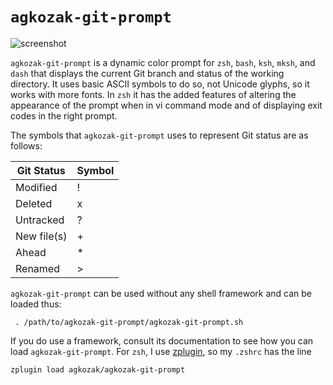 # `agkozak-git-prompt`
![screenshot](https://github.com/agkozak/agkozak-git-prompt/raw/master/img/agkozak-git-prompt.jpg)


`agkozak-git-prompt` is a dynamic color prompt for `zsh`, `bash`, `ksh`, `mksh`, and `dash` that displays the current Git branch and status of the working directory. It uses basic ASCII symbols to do so, not Unicode glyphs, so it works with more fonts. In `zsh` it has the added features of altering the appearance of the prompt when in vi command mode and of displaying exit codes in the right prompt.

The symbols that `agkozak-git-prompt` uses to represent Git status are as follows:

Git Status | Symbol
--- | ---
Modified | !
Deleted | x
Untracked | ?
New file(s) | +
Ahead | \*
Renamed | >

`agkozak-git-prompt` can be used without any shell framework and can be loaded thus:

     . /path/to/agkozak-git-prompt/agkozak-git-prompt.sh

If you do use a framework, consult its documentation to see how you can load `agkozak-git-prompt`. For `zsh`, I use [zplugin](https://github.com/zdharma/zplugin), so my `.zshrc` has the line

    zplugin load agkozak/agkozak-git-prompt

